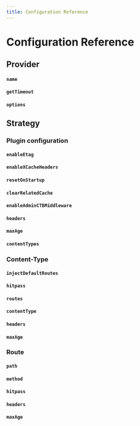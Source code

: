 ```yaml
---
title: Configuration Reference
---
```


# Configuration Reference

## Provider

#### `name`
#### `getTimeout`
#### `options`


## Strategy

### Plugin configuration

#### `enableEtag`
#### `enableXCacheHeaders`
#### `resetOnStartup`
#### `clearRelatedCache`
#### `enableAdminCTBMiddleware`
#### `headers`
#### `maxAge`
#### `contentTypes`

### Content-Type

#### `injectDefaultRoutes`
#### `hitpass`
#### `routes`
#### `contentType`

#### `headers`
#### `maxAge`

### Route

#### `path`
#### `method`

#### `hitpass`
#### `headers`
#### `maxAge`

